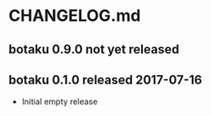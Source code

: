 
# CHANGELOG.md


## botaku 0.9.0  not yet released


## botaku 0.1.0  released 2017-07-16

- Initial empty release

